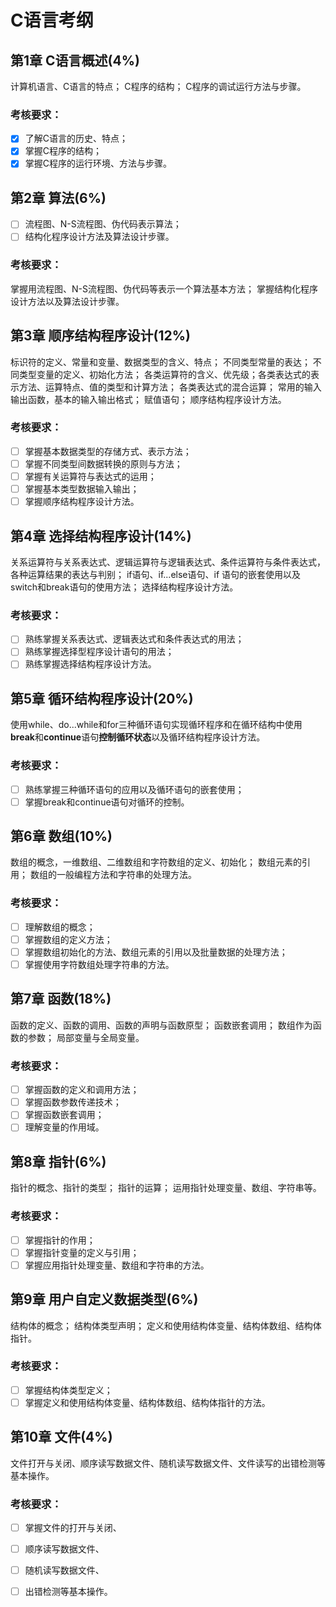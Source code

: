 # C语言考纲
## 第1章 C语言概述(4%)
计算机语言、C语言的特点；
C程序的结构；
C程序的调试运行方法与步骤。
### 考核要求：
* [x] 了解C语言的历史、特点；
* [x] 掌握C程序的结构；
* [x] 掌握C程序的运行环境、方法与步骤。
## 第2章 算法(6%)
* [ ] 流程图、N-S流程图、伪代码表示算法；
* [ ] 结构化程序设计方法及算法设计步骤。
### 考核要求：
掌握用流程图、N-S流程图、伪代码等表示一个算法基本方法；
掌握结构化程序设计方法以及算法设计步骤。
## 第3章 顺序结构程序设计(12%)
标识符的定义、常量和变量、数据类型的含义、特点；
不同类型常量的表达；
不同类型变量的定义、初始化方法；
各类运算符的含义、优先级；各类表达式的表示方法、运算特点、值的类型和计算方法；
各类表达式的混合运算；
常用的输入输出函数，基本的输入输出格式；
赋值语句；
顺序结构程序设计方法。
### 考核要求：
* [ ] 掌握基本数据类型的存储方式、表示方法；
* [ ] 掌握不同类型间数据转换的原则与方法；
* [ ] 掌握有关运算符与表达式的运用；
* [ ] 掌握基本类型数据输入输出；
* [ ] 掌握顺序结构程序设计方法。
  
## 第4章 选择结构程序设计(14%)
关系运算符与关系表达式、逻辑运算符与逻辑表达式、条件运算符与条件表达式，各种运算结果的表达与判别；
if语句、if...else语句、if 语句的嵌套使用以及switch和break语句的使用方法；
选择结构程序设计方法。
### 考核要求：
* [ ] 熟练掌握关系表达式、逻辑表达式和条件表达式的用法；
* [ ] 熟练掌握选择型程序设计语句的用法；
* [ ] 熟练掌握选择结构程序设计方法。
## 第5章 循环结构程序设计(20%)
使用while、do...while和for三种循环语句实现循环程序和在循环结构中使用**break**和**continue**语句**控制循环状态**以及循环结构程序设计方法。
### 考核要求：
* [ ] 熟练掌握三种循环语句的应用以及循环语句的嵌套使用；
* [ ] 掌握break和continue语句对循环的控制。
## 第6章 数组(10%)
数组的概念，一维数组、二维数组和字符数组的定义、初始化；
数组元素的引用；
数组的一般编程方法和字符串的处理方法。
### 考核要求：
* [ ] 理解数组的概念；
* [ ] 掌握数组的定义方法；
* [ ] 掌握数组初始化的方法、数组元素的引用以及批量数据的处理方法；
* [ ] 掌握使用字符数组处理字符串的方法。
## 第7章 函数(18%)
函数的定义、函数的调用、函数的声明与函数原型；
函数嵌套调用；
数组作为函数的参数；
局部变量与全局变量。
### 考核要求：
* [ ] 掌握函数的定义和调用方法；
* [ ] 掌握函数参数传递技术；
* [ ] 掌握函数嵌套调用；
* [ ] 理解变量的作用域。
## 第8章 指针(6%)
指针的概念、指针的类型；
指针的运算；
运用指针处理变量、数组、字符串等。
### 考核要求：
* [ ] 掌握指针的作用；
* [ ] 掌握指针变量的定义与引用；
* [ ] 掌握应用指针处理变量、数组和字符串的方法。
## 第9章 用户自定义数据类型(6%)
结构体的概念；
结构体类型声明；
定义和使用结构体变量、结构体数组、结构体指针。
### 考核要求：
* [ ] 掌握结构体类型定义；
* [ ] 掌握定义和使用结构体变量、结构体数组、结构体指针的方法。
## 第10章 文件(4%)
文件打开与关闭、顺序读写数据文件、随机读写数据文件、文件读写的出错检测等基本操作。
### 考核要求：
* [ ] 掌握文件的打开与关闭、
* [ ] 顺序读写数据文件、
* [ ] 随机读写数据文件、
* [ ] 出错检测等基本操作。
  